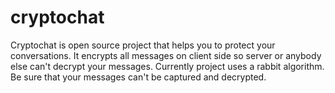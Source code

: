 # cryptochat

Cryptochat is open source project that helps you to protect your conversations. It encrypts all messages on client side so server or anybody else can't decrypt your messages. Currently project uses a rabbit algorithm.
Be sure that your messages can't be captured and decrypted.
